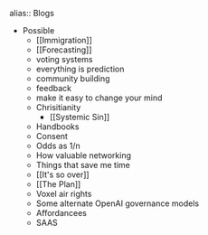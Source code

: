 alias:: Blogs

- Possible
	- [[Immigration]]
	- [[Forecasting]]
	- voting systems
	- everything is prediction
	- community building
	- feedback
	- make it easy to change your mind
	- Chrisitianity
		- [[Systemic Sin]]
	- Handbooks
	- Consent
	- Odds as 1/n
	- How valuable networking
	- Things that save me time
	- [[It's so over]]
	- [[The Plan]]
	- Voxel air rights
	- Some alternate OpenAI governance models
	- Affordancees
	- SAAS